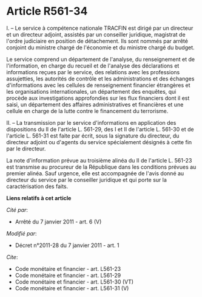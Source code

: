 # Article R561-34

I. – Le service à compétence nationale TRACFIN est dirigé par un directeur et un directeur adjoint, assistés par un
conseiller juridique, magistrat de l'ordre judiciaire en position de détachement. Ils sont nommés par arrêté conjoint du
ministre chargé de l'économie et du ministre chargé du budget.

Le service comprend un département de l'analyse, du renseignement et de l'information, en charge du recueil et de l'analyse
des déclarations et informations reçues par le service, des relations avec les professions assujetties, les autorités de
contrôle et les administrations et des échanges d'informations avec les cellules de renseignement financier étrangères et les
organisations internationales, un département des enquêtes, qui procède aux investigations approfondies sur les flux
financiers dont il est saisi, un département des affaires administratives et financières et une cellule en charge de la lutte
contre le financement du terrorisme.

II. – La transmission par le service d'informations en application des dispositions du II de l'article L. 561-29, des I et II
de l'article L. 561-30 et de l'article L. 561-31 est faite par écrit, sous la signature du directeur, du directeur adjoint ou
d'agents du service spécialement désignés à cette fin par le directeur.

La note d'information prévue au troisième alinéa du II de l'article L. 561-23 est transmise au procureur de la République
dans les conditions prévues au premier alinéa. Sauf urgence, elle est accompagnée de l'avis donné au directeur du service par
le conseiller juridique et qui porte sur la caractérisation des faits.

**Liens relatifs à cet article**

_Cité par_:

  - Arrêté du 7 janvier 2011 - art. 6 (V)

_Modifié par_:

  - Décret n°2011-28 du 7 janvier 2011 - art. 1

_Cite_:

  - Code monétaire et financier - art. L561-23
  - Code monétaire et financier - art. L561-29
  - Code monétaire et financier - art. L561-30 (VT)
  - Code monétaire et financier - art. L561-31 (V)
